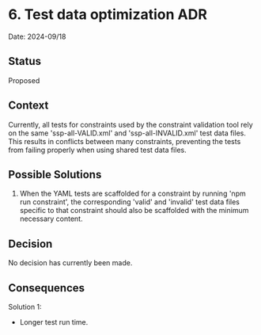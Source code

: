 # 6. Test data optimization ADR 
Date: 2024-09/18

## Status
Proposed

## Context
Currently, all tests for constraints used by the constraint validation tool rely on the same 'ssp-all-VALID.xml' and 'ssp-all-INVALID.xml' test data files. This results in conflicts between many constraints, preventing the tests from failing properly when using shared test data files.

## Possible Solutions
1. When the YAML tests are scaffolded for a constraint by running 'npm run constraint', the corresponding 'valid' and 'invalid' test data files specific to that constraint should also be scaffolded with the minimum necessary content.

## Decision
No decision has currently been made. 

## Consequences
Solution 1: 
- Longer test run time. 
